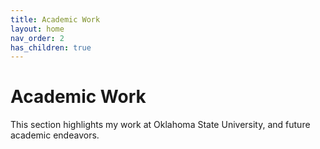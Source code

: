```yaml
---
title: Academic Work
layout: home
nav_order: 2
has_children: true
---
```


# Academic Work

This section highlights my work at Oklahoma State University, and future academic endeavors.